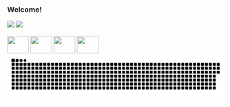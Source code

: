 ### Welcome!
<div>
  <img height="160em" src="https://github-readme-stats.vercel.app/api?username=beaalvess&show_icons=true&theme=midnight-purple&include_all_commits=true&count_private=true"/>
  <img height="160em" src="https://github-readme-stats.vercel.app/api/top-langs/?username=beaalvess&layout=compact&langs_count=16&theme=midnight-purple"/>
</div>
<br>
  <img height="40" width="50" src="https://cdn.jsdelivr.net/gh/devicons/devicon@latest/icons/csharp/csharp-original.svg"/>
  <img height="40" width="50" src="https://cdn.jsdelivr.net/gh/devicons/devicon@latest/icons/java/java-original.svg"/>
  <img height="40" width="50" src="https://cdn.jsdelivr.net/gh/devicons/devicon@latest/icons/html5/html5-original.svg"/>
  <img height="40" width="50" src="https://cdn.jsdelivr.net/gh/devicons/devicon@latest/icons/css3/css3-original.svg"/>
<br>
<img alt="GitHub Snake" src="https://raw.githubusercontent.com/beaalvess/beaalvess/output/github-contribution-grid-snake-dark.svg"/>

<!--
**beaalvess/beaalvess** is a ✨ _special_ ✨ repository because its `README.md` (this file) appears on your GitHub profile.

Here are some ideas to get you started:

- 🔭 I’m currently working on ...
- 🌱 I’m currently learning ...
- 👯 I’m looking to collaborate on ...
- 🤔 I’m looking for help with ...
- 💬 Ask me about ...
- 📫 How to reach me: ...
- 😄 Pronouns: ...
- ⚡ Fun fact: ...
-->

